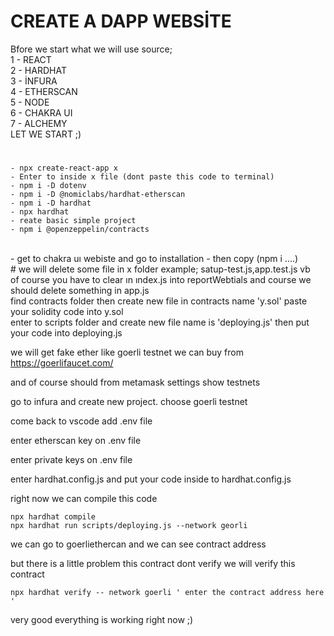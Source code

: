 # CREATE A DAPP WEBSİTE 

Bfore we start what we will use source;
<br>
1 - REACT 
<br>
2 - HARDHAT
<br>
3 - İNFURA
<br>
4 - ETHERSCAN
<br>
5 - NODE
<br>
6 - CHAKRA UI
<br>
7 - ALCHEMY
<br>
LET WE START ;)
#
```
- npx create-react-app x
- Enter to inside x file (dont paste this code to terminal)
- npm i -D dotenv
- npm i -D @nomiclabs/hardhat-etherscan
- npm i -D hardhat
- npx hardhat
- reate basic simple project
- npm i @openzeppelin/contracts
```

<br>
- get to chakra uı webiste and go to installation - then copy (npm i ....)
<br>
#
we will delete some file in x folder example; satup-test.js,app.test.js vb 
<br>
of course you have to clear ın ındex.js into reportWebtials and course we should delete something in app.js
<br>
find contracts folder then create new file in contracts name 'y.sol' paste your solidity code into y.sol
<br>
enter to scripts folder and create new file name is 'deploying.js' then put your code into deploying.js

we will get fake ether like goerli testnet we can buy from https://goerlifaucet.com/

and of course should from metamask settings show testnets 

go to infura and create new project. choose goerli testnet

come back to vscode add .env file 

enter etherscan key on .env file

enter private keys on .env file

enter hardhat.config.js and put your code inside to hardhat.config.js 

right now we can compile this code 
```
npx hardhat compile
npx hardhat run scripts/deploying.js --network georli 
```


we can go to goerliethercan and we can see contract address 

but there is a little problem  this contract dont verify we will verify this contract
```
npx hardhat verify -- network goerli ' enter the contract address here '
```
very good everything is working right now  ;)









